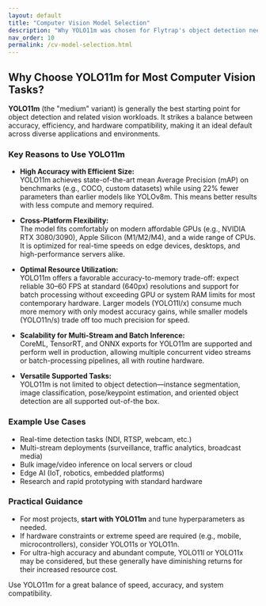 ```yaml
---
layout: default
title: "Computer Vision Model Selection"
description: "Why YOLO11m was chosen for Flytrap's object detection needs"
nav_order: 10
permalink: /cv-model-selection.html
---
```


## Why Choose YOLO11m for Most Computer Vision Tasks?

**YOLO11m** (the "medium" variant) is generally the best starting point for object detection and related vision workloads. It strikes a balance between accuracy, efficiency, and hardware compatibility, making it an ideal default across diverse applications and environments.

### Key Reasons to Use YOLO11m

- **High Accuracy with Efficient Size:**  
  YOLO11m achieves state-of-the-art mean Average Precision (mAP) on benchmarks (e.g., COCO, custom datasets) while using 22% fewer parameters than earlier models like YOLOv8m. This means better results with less compute and memory required.

- **Cross-Platform Flexibility:**  
  The model fits comfortably on modern affordable GPUs (e.g., NVIDIA RTX 3080/3090), Apple Silicon (M1/M2/M4), and a wide range of CPUs. It is optimized for real-time speeds on edge devices, desktops, and high-performance servers alike.

- **Optimal Resource Utilization:**  
  YOLO11m offers a favorable accuracy-to-memory trade-off: expect reliable 30–60 FPS at standard (640px) resolutions and support for batch processing without exceeding GPU or system RAM limits for most contemporary hardware. Larger models (YOLO11l/x) consume much more memory with only modest accuracy gains, while smaller models (YOLO11n/s) trade off too much precision for speed.

- **Scalability for Multi-Stream and Batch Inference:**  
  CoreML, TensorRT, and ONNX exports for YOLO11m are supported and perform well in production, allowing multiple concurrent video streams or batch-processing pipelines, all with routine hardware.

- **Versatile Supported Tasks:**  
  YOLO11m is not limited to object detection—instance segmentation, image classification, pose/keypoint estimation, and oriented object detection are all supported out-of-the box.

### Example Use Cases

- Real-time detection tasks (NDI, RTSP, webcam, etc.)
- Multi-stream deployments (surveillance, traffic analytics, broadcast media)
- Bulk image/video inference on local servers or cloud
- Edge AI (IoT, robotics, embedded platforms)
- Research and rapid prototyping with standard hardware

### Practical Guidance

- For most projects, **start with YOLO11m** and tune hyperparameters as needed.  
- If hardware constraints or extreme speed are required (e.g., mobile, microcontrollers), consider YOLO11s or YOLO11n.  
- For ultra-high accuracy and abundant compute, YOLO11l or YOLO11x may be considered, but these generally have diminishing returns for their increased resource cost.

Use YOLO11m for a great balance of speed, accuracy, and system compatibility.
